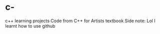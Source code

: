# c-
c++ learning projects
Code from C++ for Artists textbook
Side note: Lol I learnt how to use github

